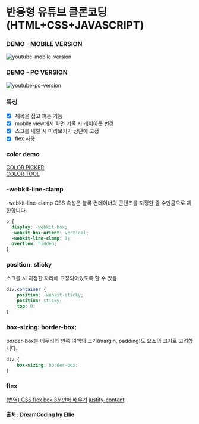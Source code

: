 반응형 유튜브 클론코딩(HTML+CSS+JAVASCRIPT)
==
### DEMO - MOBILE VERSION
![youtube-mobile-version](https://user-images.githubusercontent.com/43127789/100570237-a163ce80-3313-11eb-96a0-4b7d803f9bca.PNG)
### DEMO - PC VERSION
![youtube-pc-version](https://user-images.githubusercontent.com/43127789/100570239-a32d9200-3313-11eb-9a9e-9b2b816480d3.PNG)


### 특징
- [x] 제목을 접고 펴는 기능
- [x] mobile view에서 화면 키울 시 레이아웃 변경
- [x] 스크롤 내릴 시 미리보기가 상단에 고정
- [x] flex 사용

### color demo  
[COLOR PICKER](https://www.google.com/search?q=color+picker&oq=color+picker&aqs=chrome..69i57.1698j0j7&sourceid=chrome&ie=UTF-8)  
[COLOR TOOL](https://material.io/resources/color/#!/)

### -webkit-line-clamp
-webkit-line-clamp CSS 속성은 블록 컨테이너의 콘텐츠를 지정한 줄 수만큼으로 제한합니다.

```css
p {
  display: -webkit-box;
  -webkit-box-orient: vertical;
  -webkit-line-clamp: 3;
  overflow: hidden;
}
```

### position: sticky
스크롤 시 지정한 자리에 고정되어있도록 할 수 있음
```css
div.container {
    position: -webkit-sticky;
    position: sticky;
    top: 0;
}
```

### box-sizing: border-box;
border-box는 테두리와 안쪽 여백의 크기(margin, padding)도 요소의 크기로 고려합니다.
```css
div {
    box-sizing: border-box;
}
```

### flex
[(번역) CSS flex box 3분만에 배우기](https://joshuajangblog.wordpress.com/2016/09/19/learn-css-flexbox-in-3mins/)
[justify-content](https://developer.mozilla.org/en-US/docs/Web/CSS/justify-content)

#### 출처 : [DreamCoding by Ellie](https://www.youtube.com/watch?v=67stn7Pu7s4&t=398s)